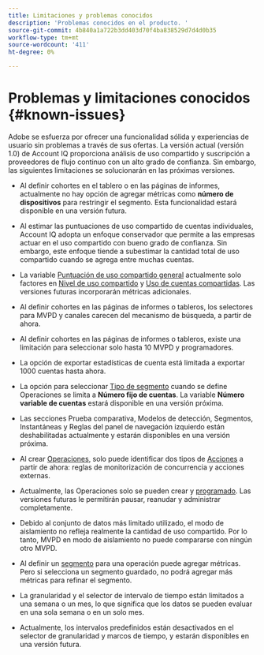 ```yaml
---
title: Limitaciones y problemas conocidos
description: 'Problemas conocidos en el producto. '
source-git-commit: 4b840a1a722b3dd403d70f4ba838529d7d4d0b35
workflow-type: tm+mt
source-wordcount: '411'
ht-degree: 0%

---
```



# Problemas y limitaciones conocidos {#known-issues}

Adobe se esfuerza por ofrecer una funcionalidad sólida y experiencias de usuario sin problemas a través de sus ofertas. La versión actual (versión 1.0) de Account IQ proporciona análisis de uso compartido y suscripción a proveedores de flujo continuo con un alto grado de confianza. Sin embargo, las siguientes limitaciones se solucionarán en las próximas versiones.

* Al definir cohortes en el tablero o en las páginas de informes, actualmente no hay opción de agregar métricas como **número de dispositivos** para restringir el segmento. Esta funcionalidad estará disponible en una versión futura.

* Al estimar las puntuaciones de uso compartido de cuentas individuales, Account IQ adopta un enfoque conservador que permite a las empresas actuar en el uso compartido con bueno grado de confianza. Sin embargo, este enfoque tiende a subestimar la cantidad total de uso compartido cuando se agrega entre muchas cuentas.

* La variable [Puntuación de uso compartido general](/help/AccountIQ/dashboard.md#overall-sharing-score) actualmente solo factores en [Nivel de uso compartido](/help/AccountIQ/dashboard.md#sharing-level) y [Uso de cuentas compartidas](/help/AccountIQ/dashboard.md#usage-from-shared-accounts). Las versiones futuras incorporarán métricas adicionales.

* Al definir cohortes en las páginas de informes o tableros, los selectores para MVPD y canales carecen del mecanismo de búsqueda, a partir de ahora.

* Al definir cohortes en las páginas de informes o tableros, existe una limitación para seleccionar solo hasta 10 MVPD y programadores.

* La opción de exportar estadísticas de cuenta está limitada a exportar 1000 cuentas hasta ahora.

* La opción para seleccionar [Tipo de segmento](#segment-type) cuando se define Operaciones se limita a **Número fijo de cuentas**. La variable **Número variable de cuentas** estará disponible en una versión próxima.

* Las secciones Prueba comparativa, Modelos de detección, Segmentos, Instantáneas y Reglas del panel de navegación izquierdo están deshabilitadas actualmente y estarán disponibles en una versión próxima.

* Al crear [Operaciones](/help/AccountIQ/operation-affecting-user-segment.md), solo puede identificar dos tipos de [Acciones](/help/AccountIQ/operation-affecting-user-segment.md) a partir de ahora: reglas de monitorización de concurrencia y acciones externas.

* Actualmente, las Operaciones solo se pueden crear y [programado](/help/AccountIQ/operation-affecting-user-segment.md#action). Las versiones futuras le permitirán pausar, reanudar y administrar completamente.

* Debido al conjunto de datos más limitado utilizado, el modo de aislamiento no refleja realmente la cantidad de uso compartido. Por lo tanto, MVPD en modo de aislamiento no puede compararse con ningún otro MVPD.

* Al definir un [segmento](/help/AccountIQ/segments-timeframe.md) para una operación puede agregar métricas. Pero si selecciona un segmento guardado, no podrá agregar más métricas para refinar el segmento.

* La granularidad y el selector de intervalo de tiempo están limitados a una semana o un mes, lo que significa que los datos se pueden evaluar en una sola semana o en un solo mes.

* Actualmente, los intervalos predefinidos están desactivados en el selector de granularidad y marcos de tiempo, y estarán disponibles en una versión futura.
